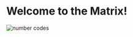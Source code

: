 <h1>Welcome to the Matrix!</h1>
<img src="https://s3.amazonaws.com/alx-intranet.hbtn.io/uploads/medias/2021/2/cdc24ca146228a91564ccd17686cf1d13764896e.gif?X-Amz-Algorithm=AWS4-HMAC-SHA256&X-Amz-Credential=AKIARDDGGGOUSBVO6H7D%2F20230624%2Fus-east-1%2Fs3%2Faws4_request&X-Amz-Date=20230624T215323Z&X-Amz-Expires=86400&X-Amz-SignedHeaders=host&X-Amz-Signature=bf9afaa9ac6b73671c21c826b4f2c6b08d87df6ab00937dc5c79aa406c2f0bb7" alt="number codes"/>
